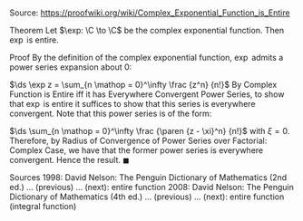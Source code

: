 # 

Source: https://proofwiki.org/wiki/Complex_Exponential_Function_is_Entire

Theorem
Let $\exp: \C \to \C$ be the complex exponential function. 
Then $\exp$ is entire. 


Proof
By the definition of the complex exponential function, $\exp$ admits a power series expansion about $0$: 

$\ds \exp z = \sum_{n \mathop = 0}^\infty \frac {z^n} {n!}$
By Complex Function is Entire iff it has Everywhere Convergent Power Series, to show that $\exp$ is entire it suffices to show that this series is everywhere convergent.
Note that this power series is of the form: 

$\ds \sum_{n \mathop = 0}^\infty \frac {\paren {z - \xi}^n} {n!}$
with $\xi = 0$. 
Therefore, by Radius of Convergence of Power Series over Factorial: Complex Case, we have that the former power series is everywhere convergent. 
Hence the result.
$\blacksquare$


Sources
1998: David Nelson: The Penguin Dictionary of Mathematics (2nd ed.) ... (previous) ... (next): entire function
2008: David Nelson: The Penguin Dictionary of Mathematics (4th ed.) ... (previous) ... (next): entire function (integral function)




